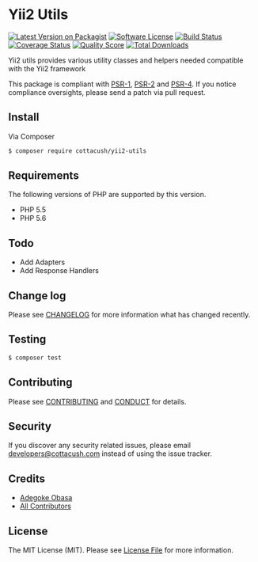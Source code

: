 # Yii2 Utils

[![Latest Version on Packagist][ico-version]][link-packagist]
[![Software License][ico-license]](LICENSE.md)
[![Build Status][ico-travis]][link-travis]
[![Coverage Status][ico-scrutinizer]][link-scrutinizer]
[![Quality Score][ico-code-quality]][link-code-quality]
[![Total Downloads][ico-downloads]][link-downloads]

Yii2 utils provides various utility classes and helpers needed compatible with the Yii2 framework

This package is compliant with [PSR-1], [PSR-2] and [PSR-4]. If you notice compliance oversights,
please send a patch via pull request.

[PSR-1]: https://github.com/php-fig/fig-standards/blob/master/accepted/PSR-1-basic-coding-standard.md
[PSR-2]: https://github.com/php-fig/fig-standards/blob/master/accepted/PSR-2-coding-style-guide.md
[PSR-4]: https://github.com/php-fig/fig-standards/blob/master/accepted/PSR-4-autoloader.md

## Install

Via Composer

``` bash
$ composer require cottacush/yii2-utils
```

## Requirements

The following versions of PHP are supported by this version.

* PHP 5.5
* PHP 5.6

## Todo

- Add Adapters
- Add Response Handlers

## Change log

Please see [CHANGELOG](CHANGELOG.md) for more information what has changed recently.

## Testing

``` bash
$ composer test
```

## Contributing

Please see [CONTRIBUTING](CONTRIBUTING.md) and [CONDUCT](CONDUCT.md) for details.

## Security

If you discover any security related issues, please email <developers@cottacush.com> instead of using the issue tracker.

## Credits

- [Adegoke Obasa][link-author]
- [All Contributors][link-contributors]

## License

The MIT License (MIT). Please see [License File](LICENSE.md) for more information.

[ico-version]: https://img.shields.io/packagist/v/cottacush/yii2-utils.svg?style=flat-square
[ico-license]: https://img.shields.io/badge/license-MIT-brightgreen.svg?style=flat-square
[ico-travis]: https://img.shields.io/travis/CottaCush/yii2-utils/master.svg?style=flat-square
[ico-scrutinizer]: https://img.shields.io/scrutinizer/coverage/g/cottacush/yii2-utils.svg?style=flat-square
[ico-code-quality]: https://img.shields.io/scrutinizer/g/cottacush/yii2-utils.svg?style=flat-square
[ico-downloads]: https://img.shields.io/packagist/dt/cottacush/yii2-utils.svg?style=flat-square

[link-packagist]: https://packagist.org/packages/cottacush/yii2-utils
[link-travis]: https://travis-ci.org/CottaCush/yii2-utils
[link-scrutinizer]: https://scrutinizer-ci.com/g/cottacush/yii2-utils/code-structure
[link-code-quality]: https://scrutinizer-ci.com/g/cottacush/yii2-utils
[link-downloads]: https://packagist.org/packages/cottacush/yii2-utils
[link-author]: https://github.com/goke-epapa
[link-contributors]: ../../contributors
